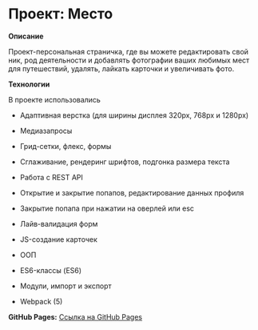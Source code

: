 # Проект: Место

**Описание**

Проект-персональная страничка, где вы можете редактировать свой ник, род деятельности и добавлять фотографии ваших любимых мест для путешествий, удалять, лайкать карточки и увеличивать фото.

**Технологии**

В проекте использовались 
* Адаптивная верстка (для ширины дисплея 320px, 768px и 1280px)
* Медиазапросы
* Грид-сетки, флекс, формы
* Сглаживание, рендеринг шрифтов, подгонка размера текста

* Работа с REST API
* Открытие и закрытие попапов, редактирование данных профиля
* Закрытие попапа при нажатии на оверлей или esc
* Лайв-валидация форм
* JS-создание карточек
* ООП
* ES6-классы (ES6)
* Модули, импорт и экспорт
* Webpack (5)


**GitHub Pages:** [Ссылка на GitHub Pages](https://anastasiapovarkova.github.io/mesto/)
